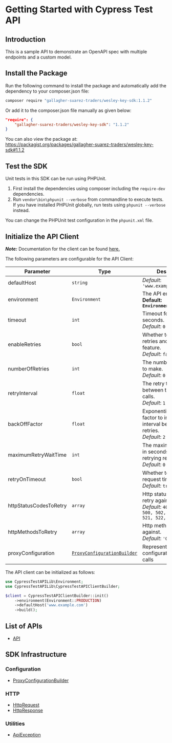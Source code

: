 
# Getting Started with Cypress Test API

## Introduction

This is a sample API to demonstrate an OpenAPI spec with multiple endpoints and a custom model.

## Install the Package

Run the following command to install the package and automatically add the dependency to your composer.json file:

```bash
composer require "gallagher-suarez-traders/wesley-key-sdk:1.1.2"
```

Or add it to the composer.json file manually as given below:

```json
"require": {
    "gallagher-suarez-traders/wesley-key-sdk": "1.1.2"
}
```

You can also view the package at:
https://packagist.org/packages/gallagher-suarez-traders/wesley-key-sdk#1.1.2

## Test the SDK

Unit tests in this SDK can be run using PHPUnit.

1. First install the dependencies using composer including the `require-dev` dependencies.
2. Run `vendor\bin\phpunit --verbose` from commandline to execute tests. If you have installed PHPUnit globally, run tests using `phpunit --verbose` instead.

You can change the PHPUnit test configuration in the `phpunit.xml` file.

## Initialize the API Client

**_Note:_** Documentation for the client can be found [here.](doc/client.md)

The following parameters are configurable for the API Client:

| Parameter | Type | Description |
|  --- | --- | --- |
| defaultHost | `string` | *Default*: `'www.example.com'` |
| environment | `Environment` | The API environment. <br> **Default: `Environment.PRODUCTION`** |
| timeout | `int` | Timeout for API calls in seconds.<br>*Default*: `0` |
| enableRetries | `bool` | Whether to enable retries and backoff feature.<br>*Default*: `false` |
| numberOfRetries | `int` | The number of retries to make.<br>*Default*: `0` |
| retryInterval | `float` | The retry time interval between the endpoint calls.<br>*Default*: `1` |
| backOffFactor | `float` | Exponential backoff factor to increase interval between retries.<br>*Default*: `2` |
| maximumRetryWaitTime | `int` | The maximum wait time in seconds for overall retrying requests.<br>*Default*: `0` |
| retryOnTimeout | `bool` | Whether to retry on request timeout.<br>*Default*: `true` |
| httpStatusCodesToRetry | `array` | Http status codes to retry against.<br>*Default*: `408, 413, 429, 500, 502, 503, 504, 521, 522, 524` |
| httpMethodsToRetry | `array` | Http methods to retry against.<br>*Default*: `'GET', 'PUT'` |
| proxyConfiguration | [`ProxyConfigurationBuilder`](doc/proxy-configuration-builder.md) | Represents the proxy configurations for API calls |

The API client can be initialized as follows:

```php
use CypressTestAPILib\Environment;
use CypressTestAPILib\CypressTestAPIClientBuilder;

$client = CypressTestAPIClientBuilder::init()
    ->environment(Environment::PRODUCTION)
    ->defaultHost('www.example.com')
    ->build();
```

## List of APIs

* [API](doc/controllers/api.md)

## SDK Infrastructure

### Configuration

* [ProxyConfigurationBuilder](doc/proxy-configuration-builder.md)

### HTTP

* [HttpRequest](doc/http-request.md)
* [HttpResponse](doc/http-response.md)

### Utilities

* [ApiException](doc/api-exception.md)

